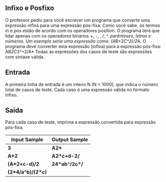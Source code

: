 ## Infixo e Posfixo

O professor pediu para você escrever um programa que converte uma expressão infixa para uma expressão pós-fixa. Como você sabe, os termos in e pos estão de acordo com os operadores position. O programa terá que lidar apenas com os operadores binários +, -, *, /, ^. parênteses, letras e números. Um exemplo seria uma expressão como:
(A*B+2*C^3)/2*A. O programa deve converter esta expressão (infixa) para a expressão pós-fixa: AB*2C3^*+2/A*
Todas as expressões dos casos de teste são expressões com sintaxe válida.

## Entrada
A primeira linha de entrada é um inteiro N (N < 1000), que indica o número total de casos de teste. Cada caso é uma expressão válida no formato infixo.

## Saída
Para cada caso de teste, imprima a expressão convertida para expressão pós-fixa.

| Input Sample                   | Output Sample              |
|--------------------------------|----------------------------|
| **3**                          | **A2\***                   |
| **A\*2**                       | **A2\*c+d-2/**             |
| **(A\*2+c-d)/2**               | **24\*ab^/2c\*/**          |
| **(2\*4/a^b)/(2\*c)**          |                            |
